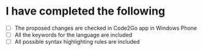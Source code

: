 # I have completed the following

- [ ] The proposed changes are checked in Code2Go app in Windows Phone
- [ ] All the keywords for the language are included
- [ ] All possible syntax highlighting rules are included
